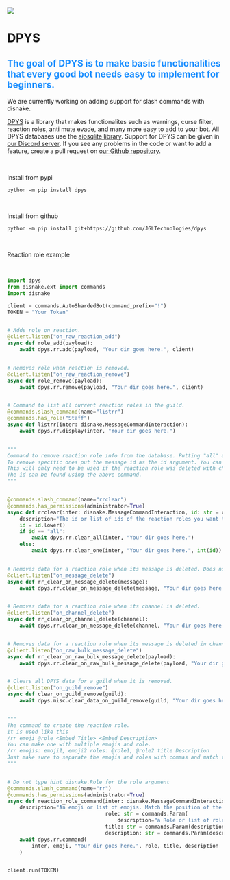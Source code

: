 <a href="https://jgltechnologies.com/discord">
<img src="https://discord.com/api/guilds/844418702430175272/embed.png">
</a>

# DPYS

## <span style="color:dodgerblue;">The goal of DPYS is to make basic functionalities that every good bot needs easy to implement for beginners.</span>

We are currently working on adding support for slash commands with disnake.

[DPYS](https://jgltechnologies.com/dpys) is a library that makes functionalites such as warnings, curse filter, reaction
roles, anti mute evade, and many more easy to add to your bot. All DPYS databases use
the [aiosqlite library](https://aiosqlite.omnilib.dev/en/latest/). Support for DPYS can be given
in [our Discord server](https://jgltechnologies.com/discord). If you see any problems in the code or want to add a
feature, create a pull request on [our Github repository](https://jgltechnologies.com/dpys/src).

<br>

Install from pypi

```
python -m pip install dpys
```

<br>

Install from github

```
python -m pip install git+https://github.com/JGLTechnologies/dpys
```

<br>

Reaction role example

<br>

```python
import dpys
from disnake.ext import commands
import disnake

client = commands.AutoShardedBot(command_prefix="!")
TOKEN = "Your Token"


# Adds role on reaction.
@client.listen("on_raw_reaction_add")
async def role_add(payload):
    await dpys.rr.add(payload, "Your dir goes here.", client)


# Removes role when reaction is removed.
@client.listen("on_raw_reaction_remove")
async def role_remove(payload):
    await dpys.rr.remove(payload, "Your dir goes here.", client)


# Command to list all current reaction roles in the guild.
@commands.slash_command(name="listrr")
@commands.has_role("Staff")
async def listrr(inter: disnake.MessageCommandInteraction):
    await dpys.rr.display(inter, "Your dir goes here.")


"""
Command to remove reaction role info from the database. Putting "all" as the id argument will wipe all reaction role data for the guild.
To remove specific ones put the message id as the id argument. You can put multiple just separate by commas. Data is automatically wiped when the reaction role is deleted.
This will only need to be used if the reaction role was deleted with channel.purge.
The id can be found using the above command.
"""


@commands.slash_command(name="rrclear")
@commands.has_permissions(administrator=True)
async def rrclear(inter: disnake.MessageCommandInteraction, id: str = commands.Param(
    description="The id or list of ids of the reaction roles you want to remove. Type all if you want to clear all reaction roles.")):
    id = id.lower()
    if id == "all":
        await dpys.rr.clear_all(inter, "Your dir goes here.")
    else:
        await dpys.rr.clear_one(inter, "Your dir goes here.", int(id))


# Removes data for a reaction role when its message is deleted. Does not work with cahnnel.purge(). For that you need dpys.rr.clear_on_raw_bulk_message_delete().
@client.listen("on_message_delete")
async def rr_clear_on_message_delete(message):
    await dpys.rr.clear_on_message_delete(message, "Your dir goes here.")


# Removes data for a reaction role when its channel is deleted.
@client.listen("on_channel_delete")
async def rr_clear_on_channel_delete(channel):
    await dpys.rr.clear_on_message_delete(channel, "Your dir goes here.")


# Removes data for a reaction role when its message is deleted in channel.purge().
@client.listen("on_raw_bulk_message_delete")
async def rr_clear_on_raw_bulk_message_delete(payload):
    await dpys.rr.clear_on_raw_bulk_message_delete(payload, "Your dir goes here.")


# Clears all DPYS data for a guild when it is removed.
@client.listen("on_guild_remove")
async def clear_on_guild_remove(guild):
    await dpys.misc.clear_data_on_guild_remove(guild, "Your dir goes here.")


"""
The command to create the reaction role.
It is used like this
/rr emoji @role <Embed Title> <Embed Description>
You can make one with multiple emojis and role.
/rr emojis: emoji1, emoji2 roles: @role1, @role2 title Description
Just make sure to separate the emojis and roles with commas and match the position of the roles and emojis.
"""


# Do not type hint disnake.Role for the role argument
@commands.slash_command(name="rr")
@commands.has_permissions(administrator=True)
async def reaction_role_command(inter: disnake.MessageCommandInteraction, emoji: str = commands.Param(
    description="An emoji or list of emojis. Match the position of the emoji in the list to the role that you want in the role list."),
                                role: str = commands.Param(
                                    description="a Role or list of roles. Match the position of the role in the list to the emoji that you want in the emoji list."),
                                title: str = commands.Param(description="The title for the embed"),
                                description: str = commands.Param(description="The description for the embed")):
    await dpys.rr.command(
        inter, emoji, "Your dir goes here.", role, title, description
    )


client.run(TOKEN)
```

<br>
<br>

